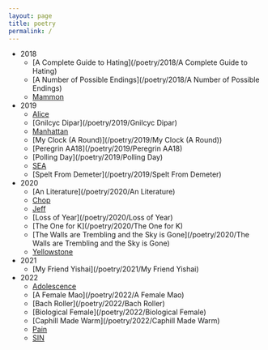 ```yaml
---
layout: page
title: poetry
permalink: /
---
```


- 2018
  - [A Complete Guide to Hating](/poetry/2018/A Complete Guide to Hating)
  - [A Number of Possible Endings](/poetry/2018/A Number of Possible Endings)
  - [Mammon](/poetry/2018/Mammon)
- 2019
  - [Alice](/poetry/2019/Alice)
  - [Gnilcyc Dipar](/poetry/2019/Gnilcyc Dipar)
  - [Manhattan](/poetry/2019/Manhattan)
  - [My Clock (A Round)](/poetry/2019/My Clock (A Round))
  - [Peregrin AA18](/poetry/2019/Peregrin AA18)
  - [Polling Day](/poetry/2019/Polling Day)
  - [SEA](/poetry/2019/SEA)
  - [Spelt From Demeter](/poetry/2019/Spelt From Demeter)
- 2020
  - [An Literature](/poetry/2020/An Literature)
  - [Chop](/poetry/2020/Chop)
  - [Jeff](/poetry/2020/Jeff)
  - [Loss of Year](/poetry/2020/Loss of Year)
  - [The One for K](/poetry/2020/The One for K)
  - [The Walls are Trembling and the Sky is Gone](/poetry/2020/The Walls are Trembling and the Sky is Gone)
  - [Yellowstone](/poetry/2020/Yellowstone)
- 2021
  - [My Friend Yishai](/poetry/2021/My Friend Yishai)
- 2022
  - [Adolescence](/poetry/2022/Adolescence)
  - [A Female Mao](/poetry/2022/A Female Mao)
  - [Bach Roller](/poetry/2022/Bach Roller)
  - [Biological Female](/poetry/2022/Biological Female)
  - [Caphill Made Warm](/poetry/2022/Caphill Made Warm)
  - [Pain](/poetry/2022/Pain)
  - [SIN](/poetry/2022/SIN)

